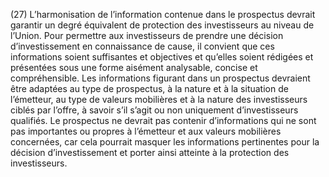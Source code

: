 (27) L’harmonisation de l’information contenue dans le prospectus devrait garantir un degré équivalent de protection des investisseurs au niveau de l’Union. Pour permettre aux investisseurs de prendre une décision d’investissement en connaissance de cause, il convient que ces informations soient suffisantes et objectives et qu’elles soient rédigées et présentées sous une forme aisément analysable, concise et compréhensible. Les informations figurant dans un prospectus devraient être adaptées au type de prospectus, à la nature et à la situation de l’émetteur, au type de valeurs mobilières et à la nature des investisseurs ciblés par l’offre, à savoir s’il s’agit ou non uniquement d’investisseurs qualifiés. Le prospectus ne devrait pas contenir d’informations qui ne sont pas importantes ou propres à l’émetteur et aux valeurs mobilières concernées, car cela pourrait masquer les informations pertinentes pour la décision d’investissement et porter ainsi atteinte à la protection des investisseurs.